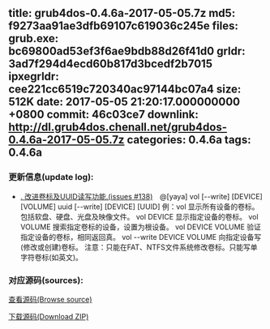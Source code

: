 title: grub4dos-0.4.6a-2017-05-05.7z
md5: f9273aa91ae3dfb69107c619036c245e
files:
  grub.exe: bc69800ad53ef3f6ae9bdb88d26f41d0
  grldr: 3ad7f294d4ecd60b817d3bcedf2b7015
  ipxegrldr: cee221cc6519c720340ac97144bc07a4
size: 512K
date: 2017-05-05 21:20:17.000000000 +0800
commit: 46c03ce7
downlink: http://dl.grub4dos.chenall.net/grub4dos-0.4.6a-2017-05-05.7z
categories: 0.4.6a
tags: 0.4.6a
---


### 更新信息(update log):
  * [﻿. 改进卷标及UUID读写功能.(issues #138)](https://github.com/chenall/grub4dos/commit/46c03ce7af339eaa198c8a13da9feb35883f014b)　@[yaya]
      vol [--write] [DEVICE] [VOLUME]
    	uuid [--write] [DEVICE] [UUID]
      例：vol  显示所有设备的卷标。包括软盘、硬盘、光盘及映像文件。
          vol DEVICE  显示指定设备的卷标。
          vol VOLUME  搜索指定卷标的设备，设置为根设备。
          vol DEVICE VOLUME  验证指定设备的卷标，相同返回真。
          vol --write DEVICE VOLUME  向指定设备写(修改或创建)卷标。
            注意：只能在FAT、NTFS文件系统修改卷标。只能写单字符卷标(如英文)。

### 对应源码(sources):
  [查看源码(Browse source)](https://github.com/chenall/grub4dos/tree/46c03ce7af339eaa198c8a13da9feb35883f014b)

  [下载源码(Download ZIP)](https://github.com/chenall/grub4dos/archive/46c03ce7af339eaa198c8a13da9feb35883f014b.zip)
